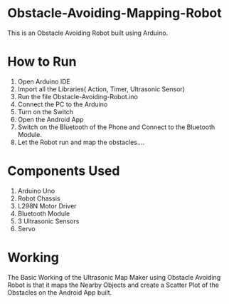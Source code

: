 # Obstacle-Avoiding-Mapping-Robot

This is an Obstacle Avoiding Robot built using Arduino.

# How to Run

1. Open Arduino IDE
2. Import all the Libraries( Action, Timer, Ultrasonic Sensor)
3. Run the file Obstacle-Avoiding-Robot.ino
4. Connect the PC to the Arduino
5. Turn on the Switch
6. Open the Android App
7. Switch on the Bluetooth of the Phone and Connect to the Bluetooth Module.
8. Let the Robot run and map the obstacles....

# Components Used

1. Arduino Uno
2. Robot Chassis
3. L298N Motor Driver
4. Bluetooth Module
5. 3 Ultrasonic Sensors
6. Servo

# Working 

The Basic Working of the Ultrasonic Map Maker using Obstacle Avoiding Robot is that it maps the Nearby Objects and create a Scatter Plot of the Obstacles on the Android App built.
